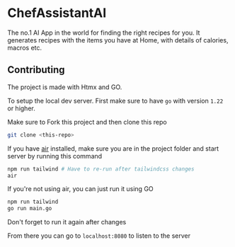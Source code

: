 # ChefAssistantAI

The no.1 AI App in the world for finding the right recipes for you. It generates recipes with the items you have at Home, with details of calories, macros etc.

## Contributing

The project is made with Htmx and GO.

To setup the local dev server. First make sure to have `go` with version `1.22` or higher.

Make sure to Fork this project and then clone this repo

```bash 
git clone <this-repo>
```

If you have [air](https://github.com/cosmtrek/air) installed, make sure you are in the project folder and start server by running this command

```bash
npm run tailwind # Have to re-run after tailwindcss changes 
air
```

If you're not using air, you can just run it using GO

```bash
npm run tailwind
go run main.go
```

Don't forget to run it again after changes

From there you can go to `localhost:8080` to listen to the server

